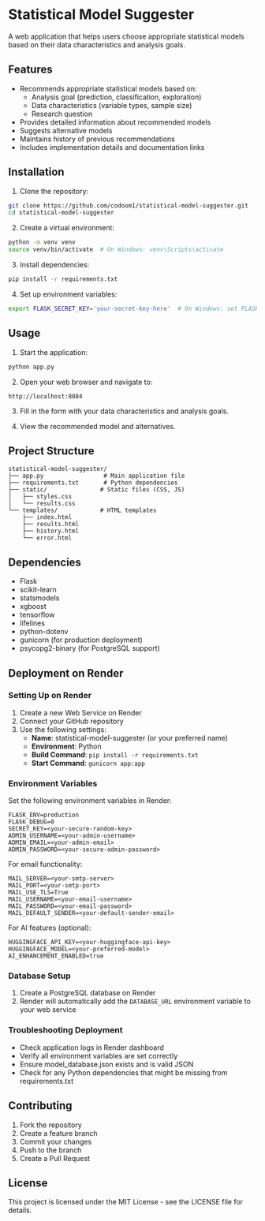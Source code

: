 # Statistical Model Suggester

A web application that helps users choose appropriate statistical models based on their data characteristics and analysis goals.

## Features

- Recommends appropriate statistical models based on:
  - Analysis goal (prediction, classification, exploration)
  - Data characteristics (variable types, sample size)
  - Research question
- Provides detailed information about recommended models
- Suggests alternative models
- Maintains history of previous recommendations
- Includes implementation details and documentation links

## Installation

1. Clone the repository:
```bash
git clone https://github.com/codoom1/statistical-model-suggester.git
cd statistical-model-suggester
```

2. Create a virtual environment:
```bash
python -m venv venv
source venv/bin/activate  # On Windows: venv\Scripts\activate
```

3. Install dependencies:
```bash
pip install -r requirements.txt
```

4. Set up environment variables:
```bash
export FLASK_SECRET_KEY='your-secret-key-here'  # On Windows: set FLASK_SECRET_KEY=your-secret-key-here
```

## Usage

1. Start the application:
```bash
python app.py
```

2. Open your web browser and navigate to:
```
http://localhost:8084
```

3. Fill in the form with your data characteristics and analysis goals.

4. View the recommended model and alternatives.

## Project Structure

```
statistical-model-suggester/
├── app.py                 # Main application file
├── requirements.txt       # Python dependencies
├── static/               # Static files (CSS, JS)
│   ├── styles.css
│   └── results.css
└── templates/            # HTML templates
    ├── index.html
    ├── results.html
    ├── history.html
    └── error.html
```

## Dependencies

- Flask
- scikit-learn
- statsmodels
- xgboost
- tensorflow
- lifelines
- python-dotenv
- gunicorn (for production deployment)
- psycopg2-binary (for PostgreSQL support)

## Deployment on Render

### Setting Up on Render

1. Create a new Web Service on Render
2. Connect your GitHub repository
3. Use the following settings:
   - **Name**: statistical-model-suggester (or your preferred name)
   - **Environment**: Python
   - **Build Command**: `pip install -r requirements.txt`
   - **Start Command**: `gunicorn app:app`

### Environment Variables

Set the following environment variables in Render:

```
FLASK_ENV=production
FLASK_DEBUG=0
SECRET_KEY=<your-secure-random-key>
ADMIN_USERNAME=<your-admin-username>
ADMIN_EMAIL=<your-admin-email>
ADMIN_PASSWORD=<your-secure-admin-password>
```

For email functionality:
```
MAIL_SERVER=<your-smtp-server>
MAIL_PORT=<your-smtp-port>
MAIL_USE_TLS=True
MAIL_USERNAME=<your-email-username>
MAIL_PASSWORD=<your-email-password>
MAIL_DEFAULT_SENDER=<your-default-sender-email>
```

For AI features (optional):
```
HUGGINGFACE_API_KEY=<your-huggingface-api-key>
HUGGINGFACE_MODEL=<your-preferred-model>
AI_ENHANCEMENT_ENABLED=true
```

### Database Setup

1. Create a PostgreSQL database on Render
2. Render will automatically add the `DATABASE_URL` environment variable to your web service

### Troubleshooting Deployment

- Check application logs in Render dashboard
- Verify all environment variables are set correctly
- Ensure model_database.json exists and is valid JSON
- Check for any Python dependencies that might be missing from requirements.txt

## Contributing

1. Fork the repository
2. Create a feature branch
3. Commit your changes
4. Push to the branch
5. Create a Pull Request

## License

This project is licensed under the MIT License - see the LICENSE file for details. 